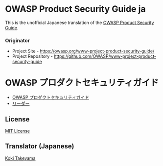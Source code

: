 # OWASP Product Security Guide ja

This is the unofficial Japanese translation of the [OWASP Product Security Guide](https://github.com/OWASP/www-project-product-security-guide).

### Originator

- Project Site - <https://owasp.org/www-project-product-security-guide/>
- Project Repository - <https://github.com/OWASP/www-project-product-security-guide>

# OWASP プロダクトセキュリティガイド

* [OWASP プロダクトセキュリティガイド](Document/index.md)
* [リーダー](Document/leaders.md)

## License

[MIT License](https://opensource.org/license/mit/)

## Translator (Japanese)

[Koki Takeyama](https://github.com/coky-t)
